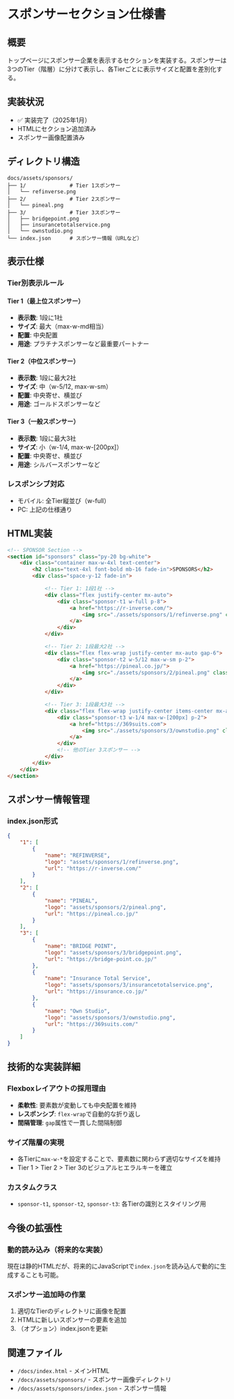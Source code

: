 # スポンサーセクション仕様書

## 概要
トップページにスポンサー企業を表示するセクションを実装する。スポンサーは3つのTier（階層）に分けて表示し、各Tierごとに表示サイズと配置を差別化する。

## 実装状況
- ✅ 実装完了（2025年1月）
- HTMLにセクション追加済み
- スポンサー画像配置済み

## ディレクトリ構造
```
docs/assets/sponsors/
├── 1/              # Tier 1スポンサー
│   └── refinverse.png
├── 2/              # Tier 2スポンサー
│   └── pineal.png
├── 3/              # Tier 3スポンサー
│   ├── bridgepoint.png
│   ├── insurancetotalservice.png
│   └── ownstudio.png
└── index.json      # スポンサー情報（URLなど）
```

## 表示仕様

### Tier別表示ルール

#### Tier 1（最上位スポンサー）
- **表示数**: 1段に1社
- **サイズ**: 最大（max-w-md相当）
- **配置**: 中央配置
- **用途**: プラチナスポンサーなど最重要パートナー

#### Tier 2（中位スポンサー）
- **表示数**: 1段に最大2社
- **サイズ**: 中（w-5/12, max-w-sm）
- **配置**: 中央寄せ、横並び
- **用途**: ゴールドスポンサーなど

#### Tier 3（一般スポンサー）
- **表示数**: 1段に最大3社
- **サイズ**: 小（w-1/4, max-w-[200px]）
- **配置**: 中央寄せ、横並び
- **用途**: シルバースポンサーなど

### レスポンシブ対応
- モバイル: 全Tier縦並び（w-full）
- PC: 上記の仕様通り

## HTML実装

```html
<!-- SPONSOR Section -->
<section id="sponsors" class="py-20 bg-white">
    <div class="container max-w-4xl text-center">
        <h2 class="text-4xl font-bold mb-16 fade-in">SPONSORS</h2>
        <div class="space-y-12 fade-in">

            <!-- Tier 1: 1段1社 -->
            <div class="flex justify-center mx-auto">
                <div class="sponsor-t1 w-full p-8">
                    <a href="https://r-inverse.com/">
                        <img src="./assets/sponsors/1/refinverse.png" class="w-full h-auto" />
                    </a>
                </div>
            </div>

            <!-- Tier 2: 1段最大2社 -->
            <div class="flex flex-wrap justify-center mx-auto gap-6">
                <div class="sponsor-t2 w-5/12 max-w-sm p-2">
                    <a href="https://pineal.co.jp/">
                        <img src="./assets/sponsors/2/pineal.png" class="w-full h-auto" />
                    </a>
                </div>
            </div>

            <!-- Tier 3: 1段最大3社 -->
            <div class="flex flex-wrap justify-center items-center mx-auto gap-4">
                <div class="sponsor-t3 w-1/4 max-w-[200px] p-2">
                    <a href="https://369suits.com">
                        <img src="./assets/sponsors/3/ownstudio.png" class="w-full h-auto" />
                    </a>
                </div>
                <!-- 他のTier 3スポンサー -->
            </div>
        </div>
    </div>
</section>
```

## スポンサー情報管理

### index.json形式
```json
{
    "1": [
        {
            "name": "REFINVERSE",
            "logo": "assets/sponsors/1/refinverse.png",
            "url": "https://r-inverse.com/"
        }
    ],
    "2": [
        {
            "name": "PINEAL",
            "logo": "assets/sponsors/2/pineal.png",
            "url": "https://pineal.co.jp/"
        }
    ],
    "3": [
        {
            "name": "BRIDGE POINT",
            "logo": "assets/sponsors/3/bridgepoint.png",
            "url": "https://bridge-point.co.jp/"
        },
        {
            "name": "Insurance Total Service",
            "logo": "assets/sponsors/3/insurancetotalservice.png",
            "url": "https://insurance.co.jp/"
        },
        {
            "name": "Own Studio",
            "logo": "assets/sponsors/3/ownstudio.png",
            "url": "https://369suits.com/"
        }
    ]
}
```

## 技術的な実装詳細

### Flexboxレイアウトの採用理由
- **柔軟性**: 要素数が変動しても中央配置を維持
- **レスポンシブ**: `flex-wrap`で自動的な折り返し
- **間隔管理**: `gap`属性で一貫した間隔制御

### サイズ階層の実現
- 各Tierに`max-w-*`を設定することで、要素数に関わらず適切なサイズを維持
- Tier 1 > Tier 2 > Tier 3のビジュアルヒエラルキーを確立

### カスタムクラス
- `sponsor-t1`, `sponsor-t2`, `sponsor-t3`: 各Tierの識別とスタイリング用

## 今後の拡張性

### 動的読み込み（将来的な実装）
現在は静的HTMLだが、将来的にJavaScriptで`index.json`を読み込んで動的に生成することも可能。

### スポンサー追加時の作業
1. 適切なTierのディレクトリに画像を配置
2. HTMLに新しいスポンサーの要素を追加
3. （オプション）index.jsonを更新

## 関連ファイル
- `/docs/index.html` - メインHTML
- `/docs/assets/sponsors/` - スポンサー画像ディレクトリ
- `/docs/assets/sponsors/index.json` - スポンサー情報